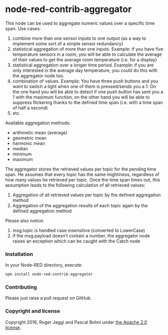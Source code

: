 node-red-contrib-aggregator
==============================

This node can be used to aggregate numeric values over a specific time span. Use cases:

1. combine more than one sensor inputs to one output (as a way to implement some sort of a simple sensor redundancy)
2. statistical aggregation of more than one inputs. Example: if you have five temperature sensors in a room, you will be able to calculate the average of their values to get the average room temperature (i.e. for a display)
3. statistical aggregation over a longer time period. Example: if you are only interested in the average day temperature, you could do this with the aggregator node too.
4. combination of values. Example: You have three push buttons and you want to switch a light when one of them is pressed/sends you a 1. On the one hand you will be able to detect if one push button has sent you a 1 with the maximum function, on the other hand you will be able to suppress flickering thanks to the defined time span (i.e. with a time span of half a second)
5. etc.

Available aggregation methods:
 
- arithmetic mean (average)
- geometric mean
- harmonic mean
- median
- minimum
- maximum

The aggregator stores the retrieved values per topic for the pending time span. He assumes that every topic has the same mightiness, regardless of how many values he retrieved per topic.  Once the time span times out, this assumption leads to the following calculation of all retrieved values: 

1. Aggregation of all retrieved values per topic by the defined aggregation method
2. Aggregation of the aggregation results of each topic again by the defined aggregation method

Please also notice:

1. msg.topic is handled case insensitive (converted to LowerCase)
2. if the msg.payload doesn't contain a number, the aggregator node raises an exception which can be caught with the Catch node

### Installation
In your Node-RED directory, execute:

```sh
npm install node-red-contrib-aggregator
```

### Contributing
Please just raise a pull request on GitHub.

### Copyright and license
Copyright 2016, Roger Jaggi and Pascal Bohni under [the Apache 2.0 license](LICENSE).